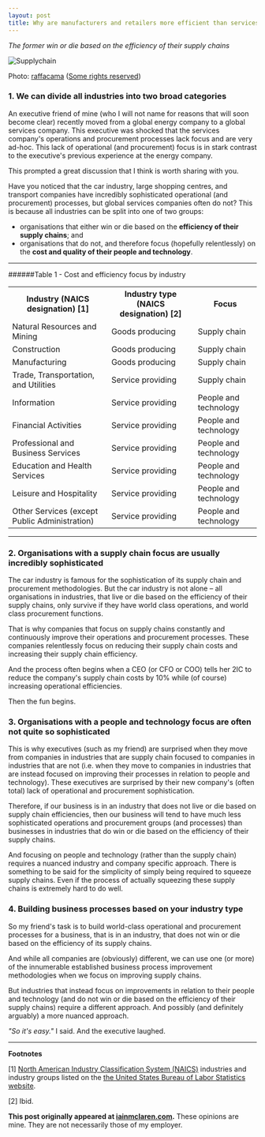 ```yaml
---
layout: post
title: Why are manufacturers and retailers more efficient than services companies?
---
```


*The former win or die based on the efficiency of their supply chains*

![Supplychain](http://iainmclaren.com/public/images/2014-09-17-procurement.jpg)

Photo: [raffacama](https://www.flickr.com/photos/raffacama/) ([Some rights reserved](https://creativecommons.org/licenses/by-sa/2.0/))
 
### 1. We can divide all industries into two broad categories

An executive friend of mine (who I will not name for reasons that will soon become clear) recently moved from a global energy company to a global services company.  This executive was shocked that the services company's operations and procurement processes lack focus and are very ad-hoc.  This lack of operational (and procurement) focus is in stark contrast to the executive's previous experience at the energy company.  

This prompted a great discussion that I think is worth sharing with you.  

Have you noticed that the car industry, large shopping centres, and transport companies have incredibly sophisticated operational (and procurement) processes, but global services companies often do not?  This is because all industries can be split into one of two groups:

- organisations that either win or die based on the **efficiency of their supply chains**; and
- organisations that do not, and therefore focus (hopefully relentlessly) on the **cost and quality of their people and technology**.  

---

######Table 1 - Cost and efficiency focus by industry

<table>
 <tr>
  <th>Industry (NAICS designation) [1]</th>
  <th>Industry type (NAICS designation) [2]</th>
  <th>Focus</th>
 </tr>
 <tr>
  <td>Natural
  Resources and Mining</td>
  <td>Goods producing</td>
  <td>Supply chain</td>
 </tr>
 <tr>
  <td>Construction</td>
  <td>Goods producing</td>
  <td>Supply chain</td>
 </tr>
 <tr>
  <td>Manufacturing</td>
  <td>Goods producing</td>
  <td>Supply chain</td>
 </tr>
 <tr>
  <td>Trade,
  Transportation, and Utilities</td>
  <td>Service providing</td>
  <td>Supply chain</td>
 </tr>
 <tr>
  <td>Information</td>
  <td>Service providing</td>
  <td>People and technology</td>
 </tr>
 <tr>
  <td>Financial
  Activities</td>
  <td>Service providing</td>
  <td>People and technology</td>
 </tr>
 <tr>
  <td>Professional
  and Business Services</td>
  <td>Service providing</td>
  <td>People and technology</td>
 </tr>
 <tr>
  <td>Education
  and Health Services</td>
  <td>Service providing</td>
  <td>People and technology</td>
 </tr>
 <tr>
  <td>Leisure
  and Hospitality</td>
  <td>Service providing</td>
  <td>People and technology</td>
 </tr>
 <tr>
  <td>Other
  Services (except Public Administration)</td>
  <td>Service providing</td>
  <td>People and technology</td>
 </tr>
</table>

---

### 2. Organisations with a supply chain focus are usually incredibly sophisticated  

The car industry is famous for the sophistication of its supply chain and procurement methodologies.  But the car industry is not alone – all organisations in industries, that live or die based on the efficiency of their supply chains, only survive if they have world class operations, and world class procurement functions.

That is why companies that focus on supply chains constantly and continuously improve their operations and procurement processes.  These companies relentlessly focus on reducing their supply chain costs and increasing their supply chain efficiency.

And the process often begins when a CEO (or CFO or COO) tells her 2IC to reduce the company's supply chain costs by 10% while (of course) increasing operational efficiencies.  

Then the fun begins.
 
### 3. Organisations with a people and technology focus are often not quite so sophisticated

This is why executives (such as my friend) are surprised when they move from companies in industries that are supply chain focused to companies in industries that are not (i.e. when they move to companies in industries that are instead focused on improving their processes in relation to people and technology). These executives are surprised by their new company's (often total) lack of operational and procurement sophistication.

Therefore, if our business is in an industry that does not live or die based on supply chain efficiencies, then our business will tend to have much less sophisticated operations and procurement groups (and processes) than businesses in industries that do win or die based on the efficiency of their supply chains.  

And focusing on people and technology (rather than the supply chain) requires a nuanced industry and company specific approach.  There is something to be said for the simplicity of simply being required to squeeze supply chains.  Even if the process of actually squeezing these supply chains is extremely hard to do well. 

### 4. Building business processes based on your industry type

So my friend's task is to build world-class operational and procurement processes for a business, that is in an industry, that does not win or die based on the efficiency of its supply chains.

And while all companies are (obviously) different, we can use one (or more) of the innumerable established business process improvement methodologies when we focus on improving supply chains.  

But industries that instead focus on improvements in relation to their people and technology (and do not win or die based on the efficiency of their supply chains) require a different approach. And possibly (and definitely arguably) a more nuanced approach. 

*"So it's easy."* I said.  And the executive laughed. 


---

**Footnotes**

[1] [North American Industry Classification System (NAICS)](http://www.naics.com) industries and industry groups listed on the [the United States Bureau of Labor Statistics website](http://www.bls.gov/iag/tgs/iag_index_naics.htm).

[2] Ibid. 

**This post originally appeared at [iainmclaren.com](http://iainmclaren.com).** These opinions are mine.  They are not necessarily those of my employer.